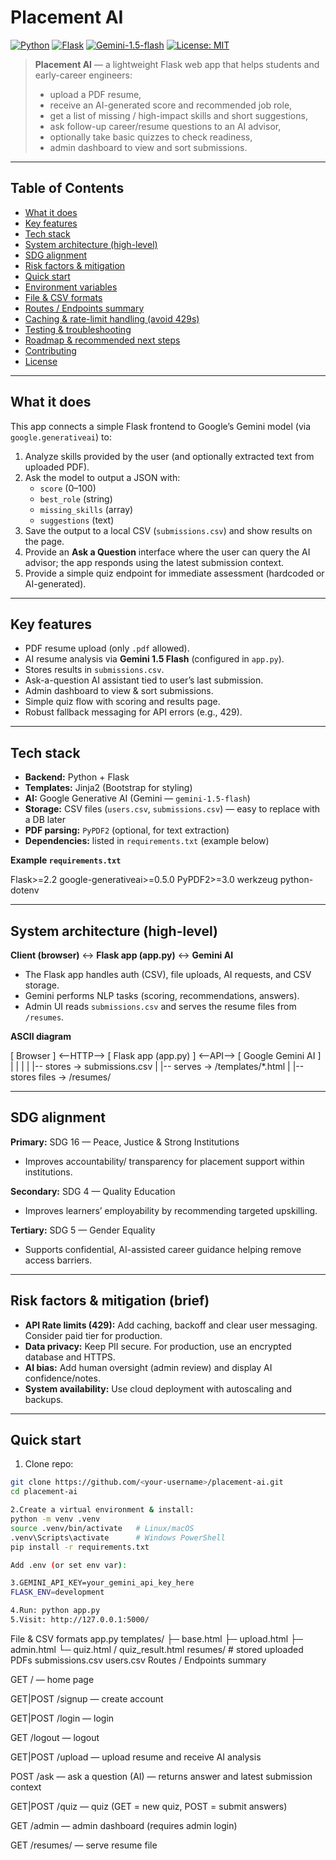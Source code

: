 # Placement AI

[![Python](https://img.shields.io/badge/python-3.11+-blue.svg)]()
[![Flask](https://img.shields.io/badge/flask-2.x-orange.svg)]()
[![Gemini-1.5-flash](https://img.shields.io/badge/Gemini-1.5--flash-AI-green.svg)]()
[![License: MIT](https://img.shields.io/badge/license-MIT-brightgreen.svg)]()

> **Placement AI** — a lightweight Flask web app that helps students and early-career engineers:
>
> - upload a PDF resume,
> - receive an AI-generated score and recommended job role,
> - get a list of missing / high-impact skills and short suggestions,
> - ask follow-up career/resume questions to an AI advisor,
> - optionally take basic quizzes to check readiness,
> - admin dashboard to view and sort submissions.

---

## Table of Contents

- [What it does](#what-it-does)
- [Key features](#key-features)
- [Tech stack](#tech-stack)
- [System architecture (high-level)](#system-architecture-high-level)
- [SDG alignment](#sdg-alignment)
- [Risk factors & mitigation](#risk-factors--mitigation)
- [Quick start](#quick-start)
- [Environment variables](#environment-variables)
- [File & CSV formats](#file--csv-formats)
- [Routes / Endpoints summary](#routes--endpoints-summary)
- [Caching & rate-limit handling (avoid 429s)](#caching--rate-limit-handling-avoid-429s)
- [Testing & troubleshooting](#testing--troubleshooting)
- [Roadmap & recommended next steps](#roadmap--recommended-next-steps)
- [Contributing](#contributing)
- [License](#license)

---

## What it does

This app connects a simple Flask frontend to Google’s Gemini model (via `google.generativeai`) to:

1. Analyze skills provided by the user (and optionally extracted text from uploaded PDF).
2. Ask the model to output a JSON with:
   - `score` (0–100)
   - `best_role` (string)
   - `missing_skills` (array)
   - `suggestions` (text)
3. Save the output to a local CSV (`submissions.csv`) and show results on the page.
4. Provide an **Ask a Question** interface where the user can query the AI advisor; the app responds using the latest submission context.
5. Provide a simple quiz endpoint for immediate assessment (hardcoded or AI-generated).

---

## Key features

- PDF resume upload (only `.pdf` allowed).
- AI resume analysis via **Gemini 1.5 Flash** (configured in `app.py`).
- Stores results in `submissions.csv`.
- Ask-a-question AI assistant tied to user’s last submission.
- Admin dashboard to view & sort submissions.
- Simple quiz flow with scoring and results page.
- Robust fallback messaging for API errors (e.g., 429).

---

## Tech stack

- **Backend:** Python + Flask  
- **Templates:** Jinja2 (Bootstrap for styling)  
- **AI:** Google Generative AI (Gemini — `gemini-1.5-flash`)  
- **Storage:** CSV files (`users.csv`, `submissions.csv`) — easy to replace with a DB later  
- **PDF parsing:** `PyPDF2` (optional, for text extraction)  
- **Dependencies:** listed in `requirements.txt` (example below)

**Example `requirements.txt`**


Flask>=2.2
google-generativeai>=0.5.0
PyPDF2>=3.0
werkzeug
python-dotenv




---

## System architecture (high-level)

**Client (browser)** ↔ **Flask app (app.py)** ↔ **Gemini AI**  
- The Flask app handles auth (CSV), file uploads, AI requests, and CSV storage.  
- Gemini performs NLP tasks (scoring, recommendations, answers).  
- Admin UI reads `submissions.csv` and serves the resume files from `/resumes`.

**ASCII diagram**

[ Browser ] <--HTTP--> [ Flask app (app.py) ] <--API--> [ Google Gemini AI ]
| | |
| |-- stores -> submissions.csv
| |-- serves -> /templates/*.html
| |-- stores files -> /resumes/


---

## SDG alignment

**Primary:** SDG 16 — Peace, Justice & Strong Institutions  
- Improves accountability/ transparency for placement support within institutions.

**Secondary:** SDG 4 — Quality Education  
- Improves learners’ employability by recommending targeted upskilling.

**Tertiary:** SDG 5 — Gender Equality  
- Supports confidential, AI-assisted career guidance helping remove access barriers.

---

## Risk factors & mitigation (brief)

- **API Rate limits (429):** Add caching, backoff and clear user messaging. Consider paid tier for production.
- **Data privacy:** Keep PII secure. For production, use an encrypted database and HTTPS.
- **AI bias:** Add human oversight (admin review) and display AI confidence/notes.
- **System availability:** Use cloud deployment with autoscaling and backups.

---

## Quick start

1. Clone repo:
```bash
git clone https://github.com/<your-username>/placement-ai.git
cd placement-ai

2.Create a virtual environment & install:
python -m venv .venv
source .venv/bin/activate   # Linux/macOS
.venv\Scripts\activate      # Windows PowerShell
pip install -r requirements.txt

Add .env (or set env var):

3.GEMINI_API_KEY=your_gemini_api_key_here
FLASK_ENV=development

4.Run: python app.py
5.Visit: http://127.0.0.1:5000/
```
File & CSV formats
app.py
templates/
  ├─ base.html
  ├─ upload.html
  ├─ admin.html
  └─ quiz.html / quiz_result.html
resumes/          # stored uploaded PDFs
submissions.csv
users.csv
Routes / Endpoints summary

GET / — home page

GET|POST /signup — create account

GET|POST /login — login

GET /logout — logout

GET|POST /upload — upload resume and receive AI analysis

POST /ask — ask a question (AI) — returns answer and latest submission context

GET|POST /quiz — quiz (GET = new quiz, POST = submit answers)

GET /admin — admin dashboard (requires admin login)

GET /resumes/<filename> — serve resume file  


